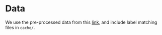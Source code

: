 # Data
We use the pre-processed data from this [link](https://github.com/aioz-ai/MICCAI21_MMQ?tab=readme-ov-file#vqa-rad-dataset-for-vqa-task), and include label matching files in ```cache/```.